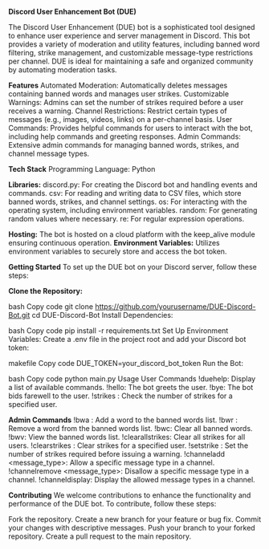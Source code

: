 **Discord User Enhancement Bot (DUE)**

The Discord User Enhancement (DUE) bot is a sophisticated tool designed to enhance user experience and server management in Discord. This bot provides a variety of moderation and utility features, including banned word filtering, strike management, and customizable message-type restrictions per channel. DUE is ideal for maintaining a safe and organized community by automating moderation tasks.

**Features**
Automated Moderation: Automatically deletes messages containing banned words and manages user strikes.
Customizable Warnings: Admins can set the number of strikes required before a user receives a warning.
Channel Restrictions: Restrict certain types of messages (e.g., images, videos, links) on a per-channel basis.
User Commands: Provides helpful commands for users to interact with the bot, including help commands and greeting responses.
Admin Commands: Extensive admin commands for managing banned words, strikes, and channel message types.


**Tech Stack**
Programming Language: Python

**Libraries:**
discord.py: For creating the Discord bot and handling events and commands.
csv: For reading and writing data to CSV files, which store banned words, strikes, and channel settings.
os: For interacting with the operating system, including environment variables.
random: For generating random values where necessary.
re: For regular expression operations.

**Hosting:** The bot is hosted on a cloud platform with the keep_alive module ensuring continuous operation.
**Environment Variables:** Utilizes environment variables to securely store and access the bot token.

**Getting Started**
To set up the DUE bot on your Discord server, follow these steps:

**Clone the Repository:**

bash
Copy code
git clone https://github.com/yourusername/DUE-Discord-Bot.git
cd DUE-Discord-Bot
Install Dependencies:

bash
Copy code
pip install -r requirements.txt
Set Up Environment Variables:
Create a .env file in the project root and add your Discord bot token:

makefile
Copy code
DUE_TOKEN=your_discord_bot_token
Run the Bot:

bash
Copy code
python main.py
Usage
User Commands
!duehelp: Display a list of available commands.
!hello: The bot greets the user.
!bye: The bot bids farewell to the user.
!strikes <username>: Check the number of strikes for a specified user.


**Admin Commands**
!bwa <word>: Add a word to the banned words list.
!bwr <word>: Remove a word from the banned words list.
!bwc: Clear all banned words.
!bwv: View the banned words list.
!clearallstrikes: Clear all strikes for all users.
!clearstrikes <username>: Clear strikes for a specified user.
!setstrike <number>: Set the number of strikes required before issuing a warning.
!channeladd <message_type>: Allow a specific message type in a channel.
!channelremove <message_type>: Disallow a specific message type in a channel.
!channeldisplay: Display the allowed message types in a channel.


**Contributing**
We welcome contributions to enhance the functionality and performance of the DUE bot. To contribute, follow these steps:

Fork the repository.
Create a new branch for your feature or bug fix.
Commit your changes with descriptive messages.
Push your branch to your forked repository.
Create a pull request to the main repository.
